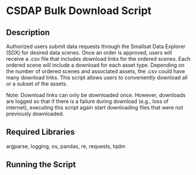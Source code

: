 # CSDAP Bulk Download Script

## Description

Authorized users submit data requests through the Smallsat Data Explorer (SDX) for desired data scenes. Once an order is approved, users will receive a .csv file that includes download links for the ordered scenes. Each ordered scene will include a download for each asset type. Depending on the number of ordered scenes and associated assets, the .csv could have many download links. This script allows users to conveniently download all or a subset of the assets.

Note: Download links can only be downloaded once. However, downloads are logged so that if there is a failure during download (e.g., loss of internet), executing this script again start downloading files that were not previously downloaded. 

## Required Libraries

argparse, logging, os, pandas, re, requests, tqdm

## Running the Script



